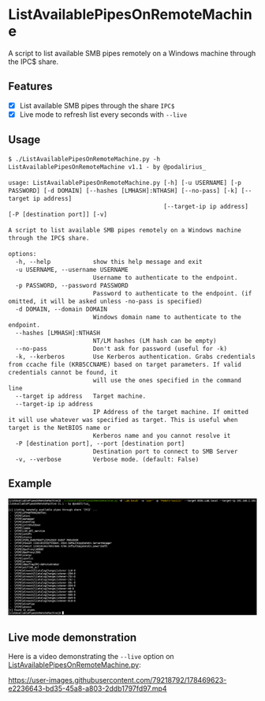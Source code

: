 # ListAvailablePipesOnRemoteMachine

A script to list available SMB pipes remotely on a Windows machine through the IPC$ share.

## Features

 - [x] List available SMB pipes through the share `IPC$`
 - [x] Live mode to refresh list every seconds with `--live`

## Usage

```
$ ./ListAvailablePipesOnRemoteMachine.py -h                                                                                            
ListAvailablePipesOnRemoteMachine v1.1 - by @podalirius_

usage: ListAvailablePipesOnRemoteMachine.py [-h] [-u USERNAME] [-p PASSWORD] [-d DOMAIN] [--hashes [LMHASH]:NTHASH] [--no-pass] [-k] [--target ip address]
                                            [--target-ip ip address] [-P [destination port]] [-v]

A script to list available SMB pipes remotely on a Windows machine through the IPC$ share.

options:
  -h, --help            show this help message and exit
  -u USERNAME, --username USERNAME
                        Username to authenticate to the endpoint.
  -p PASSWORD, --password PASSWORD
                        Password to authenticate to the endpoint. (if omitted, it will be asked unless -no-pass is specified)
  -d DOMAIN, --domain DOMAIN
                        Windows domain name to authenticate to the endpoint.
  --hashes [LMHASH]:NTHASH
                        NT/LM hashes (LM hash can be empty)
  --no-pass             Don't ask for password (useful for -k)
  -k, --kerberos        Use Kerberos authentication. Grabs credentials from ccache file (KRB5CCNAME) based on target parameters. If valid credentials cannot be found, it
                        will use the ones specified in the command line
  --target ip address   Target machine.
  --target-ip ip address
                        IP Address of the target machine. If omitted it will use whatever was specified as target. This is useful when target is the NetBIOS name or
                        Kerberos name and you cannot resolve it
  -P [destination port], --port [destination port]
                        Destination port to connect to SMB Server
  -v, --verbose         Verbose mode. (default: False)

```

## Example

![](./assets/example.png)

## Live mode demonstration

Here is a video demonstrating the `--live` option on [ListAvailablePipesOnRemoteMachine.py](ListAvailablePipesOnRemoteMachine.py):

https://user-images.githubusercontent.com/79218792/178469623-e2236643-bd35-45a8-a803-2ddb1797fd97.mp4
